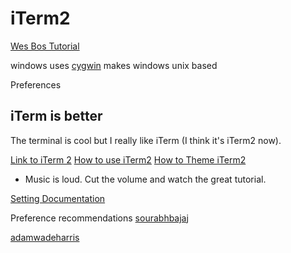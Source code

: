 # iTerm2

[Wes Bos Tutorial](https://www.youtube.com/watch?v=jnLA6yAZkaY)

windows uses [cygwin](http:/www.cygwin)
makes windows unix based

Preferences

## iTerm is better

The terminal is cool but I really like iTerm (I think it's iTerm2 now).

[Link to iTerm 2](https://www.iterm2.com/features.html)
[How to use iTerm2](https://www.youtube.com/watch?v=SoTDXeyz3AE)
[How to Theme iTerm2](https://www.youtube.com/watch?v=SoTDXeyz3AE)
* Music is loud. Cut the volume and watch the great tutorial.

[Setting Documentation](https://www.iterm2.com/documentation-preferences.html)

Preference recommendations
[sourabhbajaj](http://sourabhbajaj.com/mac-setup/iTerm/README.html)

[adamwadeharris](http://www.adamwadeharris.com/my-iterm-2-setup/)


